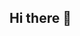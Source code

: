 ## Hi there 👋

<!--
**Igirisabhi/igirisabhi** is a ✨ _special_ ✨ repository because its `README.md` (this file) appears on your GitHub profile.

Here are some ideas to get you started:

- 🔭 I’m currently working on ...learning skills
- 🌱 I’m currently learning ... all kinds of techy techy things
- 👯 I’m looking to collaborate on ...
- 🤔 I’m looking for help with ...everyone to teach me about coding etc. etc.
- 💬 Ask me about ...
- 📫 How to reach me: ...instagram (kgf_.rocky_.bhai._habibi)
- 😄 Pronouns: ...
- ⚡ Fun fact: ...
-->
